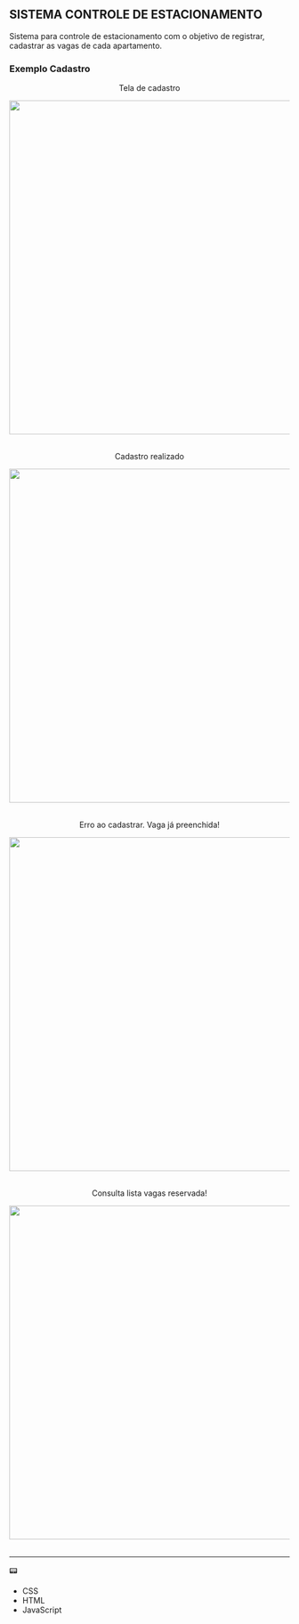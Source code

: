 ## SISTEMA CONTROLE DE ESTACIONAMENTO

Sistema para controle de estacionamento com o objetivo de registrar, cadastrar as vagas de cada apartamento.

### Exemplo Cadastro
<div align="center">
  <p>Tela de cadastro</p>
  <img src="https://github.com/jonataacordi/SistemaControleEstacionamento/assets/20300806/eda555c7-f6b0-42c9-9a5e-dd2d104ddd10" width="600px">
</div><br>

<div align="center">
  <p>Cadastro realizado</p>
  <img src="https://github.com/jonataacordi/SistemaControleEstacionamento/assets/20300806/c62b82bf-0f30-478a-a2f2-432c39e624ca" width="600px">
</div><br>

<div align="center">
  <p>Erro ao cadastrar. Vaga já preenchida!</p>
  <img src="https://github.com/jonataacordi/SistemaControleEstacionamento/assets/20300806/e280718d-f121-4291-b1d4-cdf324ef9565" width="600px">
</div><br>

<div align="center">
  <p>Consulta lista vagas reservada!</p>
  <img src="https://github.com/jonataacordi/SistemaControleEstacionamento/assets/20300806/3116652c-ee49-4477-b538-376bc8017ec4" width="600px">
</div><br>

<hr>

📟
<ul>
  <li>CSS</li>
  <li>HTML</li>
  <li>JavaScript</li>
</ul>

   
    
    

